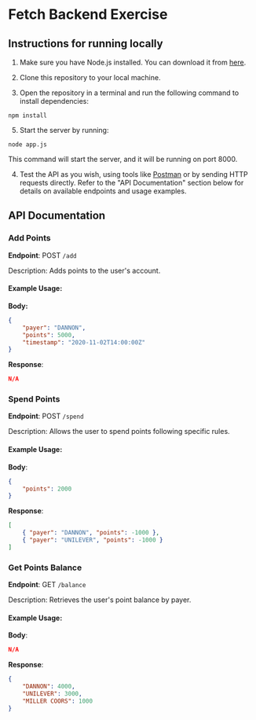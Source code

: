 # Fetch Backend Exercise

## Instructions for running locally

1. Make sure you have Node.js installed. You can download it from [here](https://nodejs.org/).

2. Clone this repository to your local machine.

3. Open the repository in a terminal and run the following command to install dependencies:

```
npm install
```

5. Start the server by running:

```
node app.js
```

This command will start the server, and it will be running on port 8000.

4. Test the API as you wish, using tools like [Postman](https://www.postman.com/) or by sending HTTP requests directly. Refer to the "API Documentation" section below for details on available endpoints and usage examples.

## API Documentation

### Add Points

**Endpoint**: POST `/add`

Description: Adds points to the user's account.

#### Example Usage:

**Body:**

```json
{
    "payer": "DANNON",
    "points": 5000,
    "timestamp": "2020-11-02T14:00:00Z"
}
```

**Response**:

```json
N/A
```

### Spend Points

**Endpoint**: POST `/spend`

Description: Allows the user to spend points following specific rules.

#### Example Usage:

**Body**:

```json
{
    "points": 2000
}
```

**Response**:

```json
[
    { "payer": "DANNON", "points": -1000 },
    { "payer": "UNILEVER", "points": -1000 }
]
```

### Get Points Balance

**Endpoint**: GET `/balance`

Description: Retrieves the user's point balance by payer.

#### Example Usage:

**Body**:

```json
N/A
```

**Response**:

```json
{
    "DANNON": 4000,
    "UNILEVER": 3000,
    "MILLER COORS": 1000
}
```
